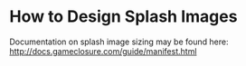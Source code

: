 # How to Design Splash Images

Documentation on splash image sizing may be found here: http://docs.gameclosure.com/guide/manifest.html

